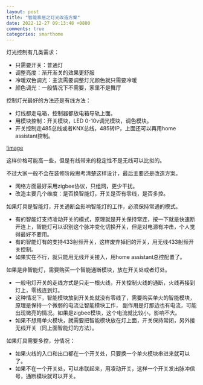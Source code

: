 ```yaml
---
layout: post
title: "智能家居之灯光改造方案"
date: 2022-12-27 09:13:48 +0800
comments: true
categories: smarthome
---
```


灯光控制有几类需求：

- 只需要开关：普通灯
- 调整亮度：渐开渐关的效果更舒服
- 冷暖双色调光：主流需要调整灯光颜色就只需要冷暖
- 颜色调光：一般情况下不需要，家里不是舞厅


控制灯光最好的方法还是有线方法：

- 灯线都走电箱，控制器都放电箱导轨上面。
- 用模块控制：开关模块，LED 0-10v调光模块，调色模块。
- 开关控制走485总线或者KNX总线，485转IP，上面还可以再用home assistant控制。

[!image](https://ipcsautomation.com/wp-content/uploads/2018/06/49blog-640x300.jpg)

这样价格可能高一些，但是有线带来的稳定性不是无线可以比拟的。

不过大家一般不会在装修阶段思考清楚这样设计，最后主要还是改造方案。

- 网络方面最好采用zigbee协议，只组网，更少干扰。
- 改造主要几个维度：是否换智能灯，开关是否有零线，是否多控。

如果灯具是智能灯，开关通断会影响智能灯的工作，必须保持常通的模式。

- 有的智能灯支持凌动开关的模式，原理就是开关保持常连，按一下就是快速断开连上，智能灯可以识别这个脉冲变化切换开关，但是对电源有冲击，个人觉得最好不要用。
- 有的智能灯有的支持433射频开关，这样废弃掉旧的开关，用无线433射频开关控制。
- 如果实在不行，就只能用无线开关接入，用home assistant总控配置了。

如果是非智能灯，需要购买一个智能通断模块，放在开关处或者灯处。

- 一般电灯开关的走线方式是只走一根火线，开关控制火线的通断，火线再接到灯上，零线连到灯。
- 这种情况下，智能模块放到开关处就没有零线了，需要购买单火的智能模块，原理是保持一个微弱的电流让智能模块工作，
副作用是灯那边也有电流，可能出现微亮的情况。如果是zigbee模块，这个电流就比较小，影响不大。
- 如果不想用单火模块，就需要把智能模块放在灯上面，开关保持常闭，另外接无线开关（同上面智能灯的方法）。

如果灯具需要多控，分情况：

- 如果火线的入口和出口都在一个开关处，只要换一个单火模块串进来就可以了。
- 如果不在一个开关处，可以串联起来，用凌动开关，这样一个开关发出脉冲信号，通断模块就可以开关。


